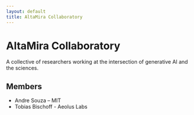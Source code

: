 ```yaml
---
layout: default
title: AltaMira Collaboratory
---
```


# AltaMira Collaboratory

A collective of researchers working at the intersection of generative AI and the sciences.

## Members

- Andre Souza – MIT
- Tobias Bischoff - Aeolus Labs
